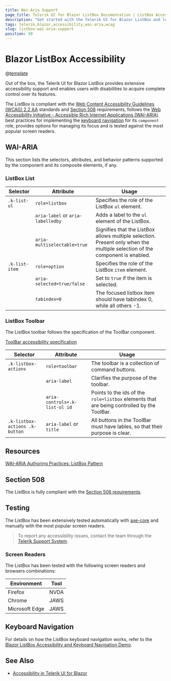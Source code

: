 ```yaml
---
title: Wai-Aria Support
page_title: Telerik UI for Blazor ListBox Documentation | ListBox Accessibility
description: "Get started with the Telerik UI for Blazor ListBox and learn about its accessibility support for WAI-ARIA, Section 508, and WCAG 2.2."
tags: telerik,blazor,accessibility,wai-aria,wcag
slug: listbox-wai-aria-support 
position: 50 
---
```


# Blazor ListBox Accessibility

@[template](/_contentTemplates/common/parameters-table-styles.md#table-layout)



Out of the box, the Telerik UI for Blazor ListBox provides extensive accessibility support and enables users with disabilities to acquire complete control over its features.


The ListBox is compliant with the [Web Content Accessibility Guidelines (WCAG) 2.2 AA](https://www.w3.org/TR/WCAG22/) standards and [Section 508](https://www.section508.gov/) requirements, follows the [Web Accessibility Initiative - Accessible Rich Internet Applications (WAI-ARIA)](https://www.w3.org/WAI/ARIA/apg/) best practices for implementing the [keyboard navigation](#keyboard-navigation) for its `component` role, provides options for managing its focus and is tested against the most popular screen readers.

## WAI-ARIA


This section lists the selectors, attributes, and behavior patterns supported by the component and its composite elements, if any.

### ListBox List

| Selector | Attribute | Usage |
| -------- | --------- | ----- |
| `.k-list-ul` | `role=listbox` | Specifies the role of the ListBox `ul` element. |
|  | `aria-label` or `aria-labelledby` | Adds a label to the `ul` element of the ListBox. |
|  | `aria-multiselectable=true` | Signifies that the ListBox allows multiple selection. Present only when the multiple selection of the component is enabled. |
| `.k-list-item` | `role=option` | Specifies the role of the ListBox `item` element. |
|  | `aria-selected=true/false` | Set to `true` if the item is selected. |
|  | `tabindex=0` | The focused listbox item should have tabindex 0, while all others -1. |

### ListBox Toolbar


The ListBox toolbar follows the specification of the ToolBar component.

[ToolBar accessibility specification]({{toolbar_a11y_link}})

| Selector | Attribute | Usage |
| -------- | --------- | ----- |
| `.k-listbox-actions` | `role=toolbar` | The toolbar is a collection of command buttons. |
|  | `aria-label` | Clarifies the purpose of the toolbar. |
|  | `aria-controls=.k-list-ul id` | Points to the ids of the `role=listbox` elements that are being controlled by the ToolBar. |
| `.k-listbox-actions .k-button` | `aria-label` or `title` | All buttons in the ToolBar must have lables, so that their purpose is clear. |

## Resources

[WAI-ARIA Authoring Practices: ListBox Pattern](https://www.w3.org/WAI/ARIA/apg/patterns/listbox/)

## Section 508


The ListBox is fully compliant with the [Section 508 requirements](http://www.section508.gov/).

## Testing


The ListBox has been extensively tested automatically with [axe-core](https://github.com/dequelabs/axe-core) and manually with the most popular screen readers.

> To report any accessibility issues, contact the team through the [Telerik Support System](https://www.telerik.com/account/support-center).

### Screen Readers


The ListBox has been tested with the following screen readers and browsers combinations:

| Environment | Tool |
| ----------- | ---- |
| Firefox | NVDA |
| Chrome | JAWS |
| Microsoft Edge | JAWS |



## Keyboard Navigation

For details on how the ListBox keyboard navigation works, refer to the [Blazor ListBox Accessibility and Keyboard Navigation Demo](https://demos.telerik.com/blazor-ui/listbox/keyboard-navigation).

## See Also

* [Accessibility in Telerik UI for Blazor](slug://accessibility-overview)